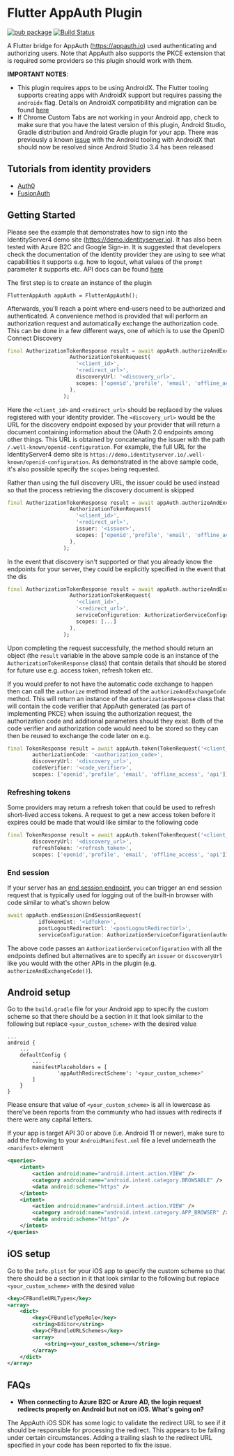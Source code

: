 # Flutter AppAuth Plugin

[![pub package](https://img.shields.io/pub/v/flutter_appauth.svg)](https://pub.dartlang.org/packages/flutter_appauth)
[![Build Status](https://api.cirrus-ci.com/github/MaikuB/flutter_appauth.svg)](https://cirrus-ci.com/github/MaikuB/flutter_appauth/)

A Flutter bridge for AppAuth (https://appauth.io) used authenticating and authorizing users. Note that AppAuth also supports the PKCE extension that is required some providers so this plugin should work with them.

**IMPORTANT NOTES**:
- This plugin requires apps to be using AndroidX. The Flutter tooling supports creating apps with AndroidX support but requires passing the `androidx` flag. Details on AndroidX compatibility and migration can be found [here](https://flutter.dev/docs/development/packages-and-plugins/androidx-compatibility)
- If Chrome Custom Tabs are not working in your Android app, check to make sure that you have the latest version of this plugin, Android Studio, Gradle distribution and Android Gradle plugin for your app. There was previously a known [issue](https://issuetracker.google.com/issues/119183822) with the Android tooling with AndroidX that should now be resolved since Android Studio 3.4 has been released

## Tutorials from identity providers

* [Auth0](https://auth0.com/blog/get-started-with-flutter-authentication/)
* [FusionAuth](https://fusionauth.io/blog/2020/11/23/securing-flutter-oauth/)


## Getting Started

Please see the example that demonstrates how to sign into the IdentityServer4 demo site (https://demo.identityserver.io). It has also been tested with Azure B2C and Google Sign-in. It is suggested that developers check the documentation of the identity provider they are using to see what capabilities it supports e.g. how to logout, what values of the `prompt` parameter it supports etc. API docs can be found [here](https://pub.dartlang.org/documentation/flutter_appauth/latest/)


The first step is to create an instance of the plugin

```
FlutterAppAuth appAuth = FlutterAppAuth();
```

Afterwards, you'll reach a point where end-users need to be authorized and authenticated. A convenience method is provided that will perform an authorization request and automatically exchange the authorization code. This can be done in a few different ways, one of which is to use the OpenID Connect Discovery

```dart
final AuthorizationTokenResponse result = await appAuth.authorizeAndExchangeCode(
                    AuthorizationTokenRequest(
                      '<client_id>',
                      '<redirect_url>',
                      discoveryUrl: '<discovery_url>',
                      scopes: ['openid','profile', 'email', 'offline_access', 'api'],
                    ),
                  );
```

Here the `<client_id>` and `<redirect_url>` should be replaced by the values registered with your identity provider. The `<discovery_url>` would be the URL for the discovery endpoint exposed by your provider that will return a document containing information about the OAuth 2.0 endpoints among other things. This URL is obtained by concatenating the issuer with the path `/.well-known/openid-configuration`. For example, the full URL for the IdentityServer4 demo site is `https://demo.identityserver.io/.well-known/openid-configuration`. As demonstrated in the above sample code, it's also possible specify the `scopes` being requested.

Rather than using the full discovery URL, the issuer could be used instead so that the process retrieving the discovery document is skipped

```dart
final AuthorizationTokenResponse result = await appAuth.authorizeAndExchangeCode(
                    AuthorizationTokenRequest(
                      '<client_id>',
                      '<redirect_url>',
                      issuer: '<issuer>',
                      scopes: ['openid','profile', 'email', 'offline_access', 'api'],
                    ),
                  );
```

In the event that discovery isn't supported or that you already know the endpoints for your server, they could be explicitly specified in the event that the dis

```dart
final AuthorizationTokenResponse result = await appAuth.authorizeAndExchangeCode(
                    AuthorizationTokenRequest(
                      '<client_id>',
                      '<redirect_url>',
                      serviceConfiguration: AuthorizationServiceConfiguration(authorizationEndpoint: '<authorization_endpoint>',  tokenEndpooint: '<token_endpoint>', endSessionEndpoint: '<end_session_endpoint>'),
                      scopes: [...]
                    ),
                  );
```

Upon completing the request successfully, the method should return an object (the `result` variable in the above sample code is an instance of the `AuthorizationTokenResponse` class) that contain details that should be stored for future use e.g. access token, refresh token etc.

If you would prefer to not have the automatic code exchange to happen then can call the `authorize` method instead of the `authorizeAndExchangeCode` method. This will return an instance of the `AuthorizationResponse` class that will contain the code verifier that AppAuth generated (as part of implementing PKCE) when issuing the authorization request, the authorization code and additional parameters should they exist. Both of the code verifier and authorization code would need to be stored so they can then be reused to exchange the code later on e.g.

```dart
final TokenResponse result = await appAuth.token(TokenRequest('<client_id>', '<redirect_url>',
        authorizationCode: '<authorization_code>',
        discoveryUrl: '<discovery_url>',
        codeVerifier: '<code_verifier>',
        scopes: ['openid','profile', 'email', 'offline_access', 'api']));
```

### Refreshing tokens

Some providers may return a refresh token that could be used to refresh short-lived access tokens. A request to get a new access token before it expires could be made that would like similar to the following code

```dart
final TokenResponse result = await appAuth.token(TokenRequest('<client_id>', '<redirect_url>',
        discoveryUrl: '<discovery_url>',
        refreshToken: '<refresh_token>',
        scopes: ['openid','profile', 'email', 'offline_access', 'api']));
```

### End session

If your server has an [end session endpoint](https://openid.net/specs/openid-connect-rpinitiated-1_0.html), you can trigger an end session request that is typically used for logging out of the built-in browser with code similar to what's shown below

```dart
await appAuth.endSession(EndSessionRequest(
          idTokenHint: '<idToken>',
          postLogoutRedirectUrl: '<postLogoutRedirectUrl>',
          serviceConfiguration: AuthorizationServiceConfiguration(authorizationEndpoint: '<authorization_endpoint>',  tokenEndpooint: '<token_endpoint>', endSessionEndpoint: '<end_session_endpoint>'));
```

The above code passes an `AuthorizationServiceConfiguration` with all the endpoints defined but alternatives are to specify an `issuer` or `discoveryUrl` like you would with the other APIs in the plugin (e.g. `authorizeAndExchangeCode()`).

## Android setup

Go to the `build.gradle` file for your Android app to specify the custom scheme so that there should be a section in it that look similar to the following but replace `<your_custom_scheme>` with the desired value

```
...
android {
    ...
    defaultConfig {
        ...
        manifestPlaceholders = [
                'appAuthRedirectScheme': '<your_custom_scheme>'
        ]
    }
}
```

Please ensure that value of `<your_custom_scheme>` is all in lowercase as there've been reports from the community who had issues with redirects if there were any capital letters.

If your app is target API 30 or above (i.e. Android 11 or newer), make sure to add the following to your `AndroidManifest.xml` file a level underneath the `<manifest>` element


```xml
<queries>
    <intent>
        <action android:name="android.intent.action.VIEW" />
        <category android:name="android.intent.category.BROWSABLE" />
        <data android:scheme="https" />
    </intent>
    <intent>
        <action android:name="android.intent.action.VIEW" />
        <category android:name="android.intent.category.APP_BROWSER" />
        <data android:scheme="https" />
    </intent>
</queries>
```

## iOS setup

Go to the `Info.plist` for your iOS app to specify the custom scheme so that there should be a section in it that look similar to the following but replace `<your_custom_scheme>` with the desired value


```xml
<key>CFBundleURLTypes</key>
<array>
    <dict>
        <key>CFBundleTypeRole</key>
        <string>Editor</string>
        <key>CFBundleURLSchemes</key>
        <array>
            <string><your_custom_scheme></string>
        </array>
    </dict>
</array>
```

## FAQs

* **When connecting to Azure B2C or Azure AD, the login request redirects properly on Android but not on iOS. What's going on?**

The AppAuth iOS SDK has some logic to validate the redirect URL to see if it should be responsible for processing the redirect. This appears to be failing under certain circumstances. Adding a trailing slash to the redirect URL specified in your code has been reported to fix the issue.

